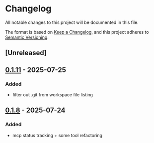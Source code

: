 # Changelog

All notable changes to this project will be documented in this file.

The format is based on [Keep a Changelog](https://keepachangelog.com/en/1.0.0/),
and this project adheres to [Semantic Versioning](https://semver.org/spec/v2.0.0.html).

## [Unreleased]

## [0.1.11](https://github.com/BrendanGraham14/steer/compare/steer-workspace-v0.1.10...steer-workspace-v0.1.11) - 2025-07-25

### Added

- filter out .git from workspace file listing

## [0.1.8](https://github.com/BrendanGraham14/steer/compare/steer-workspace-v0.1.7...steer-workspace-v0.1.8) - 2025-07-24

### Added

- mcp status tracking + some tool refactoring
